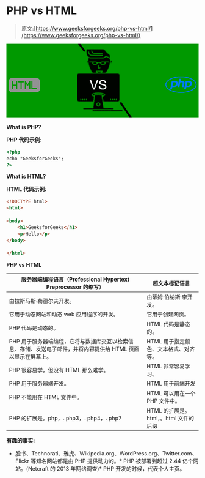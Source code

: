 # PHP vs HTML

> 原文:[https://www.geeksforgeeks.org/php-vs-html/](https://www.geeksforgeeks.org/php-vs-html/)

![](img/db43b0a3dbb92252995cd3ca2621fe04.png)

**What is PHP?**

**PHP 代码示例:**

```html
<?php  
echo "GeeksforGeeks";  
?> 
```

**What is HTML?**

**HTML 代码示例:**

```html
<!DOCTYPE html>
<html>

<body>
    <h1>GeeksforGeeks</h1>
    <p>Hello</p>
</body>

</html>
```

**PHP vs HTML**

| 服务器端编程语言（Professional Hypertext Preprocessor 的缩写） | 超文本标记语言 |
| --- | --- |
| 由拉斯马斯·勒德尔夫开发。 | 由蒂姆·伯纳斯·李开发。 |
| 它用于动态网站和动态 web 应用程序的开发。 | 它用于创建网页。 |
| PHP 代码是动态的。 | HTML 代码是静态的。 |
| PHP 用于服务器端编程，它将与数据库交互以检索信息、存储、发送电子邮件，并将内容提供给 HTML 页面以显示在屏幕上。 | HTML 用于指定颜色、文本格式、对齐等。 |
| PHP 很容易学，但没有 HTML 那么难学。 | HTML 非常容易学习。 |
| PHP 用于服务器端开发。 | HTML 用于前端开发 |
| PHP 不能用在 HTML 文件中。 | HTML 可以用在一个 PHP 文件中。 |
| PHP 的扩展是。php，. php3，. php4，. php7 | HTML 的扩展是。html，。html 文件的后缀 |

**有趣的事实:**

*   脸书、Technorati、雅虎、Wikipedia.org、WordPress.org、Twitter.com、Flickr 等知名网站都是由 PHP 提供动力的。*   PHP 被部署到超过 2.44 亿个网站。(Netcraft 的 2013 年网络调查)*   PHP 开发的时候，代表个人主页。